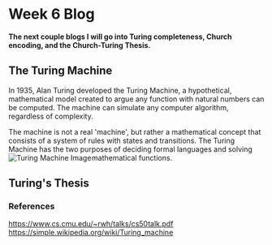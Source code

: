 # Week 6 Blog
**The next couple blogs I will go into Turing completeness, Church encoding, and the Church-Turing Thesis.**
## The Turing Machine
In 1935, Alan Turing developed the Turing Machine, a hypothetical, mathematical model created to argue any function with natural numbers can be computed. The machine can simulate any computer algorithm, regardless of complexity. 

The machine is not a real 'machine', but rather a mathematical concept that consists of a system of rules with states and transitions. The Turing Machine has the two purposes of deciding formal languages and solving mathematical functions.
<img src="https://www.researchgate.net/profile/Jonathan_Bartlett3/publication/268093721/figure/fig1/AS:392036550234116@1470480205817/A-simple-Turing-Machine.png"
    alt="Turing Machine Image"
    style="float: left; margin-right: 1px;" />
## Turing's Thesis

### References
https://www.cs.cmu.edu/~rwh/talks/cs50talk.pdf
https://simple.wikipedia.org/wiki/Turing_machine